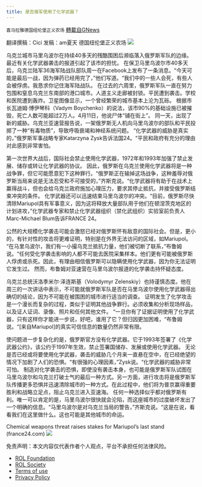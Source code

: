 ```yaml
---
title: 是否俄军使用了化学武器？
---
```

`喜马拉雅德国纽伦堡正义农场` [轉載自GNews](https://gnews.org/zh-hans/2366577/)

翻译撰稿：Cici
发稿：am夏天
德国纽伦堡正义农场
![](https://assets.gnews.org/wp-content/uploads/2022/04/Screenshot-2022-04-18-at-08.53.37-1.png)


乌克兰城市马里乌波尔在持续40多天的残酷围困后濒临落入俄罗斯军队的边缘。最近有关化学武器袭击的报道引起了该市的担忧。
在保卫马里乌波尔市40多天后，乌克兰陆军36海军陆战队部队周一在Facebook上发布了一条消息。“今天可能是最后一战，因为弹药已经用完了，”他们写道。“我们中的一些人会死，有些人会被俘虏。我恳求你记住海军陆战队。
在过去的六周里，俄罗斯军队一直在努力包围和窒息乌克兰东南部的港口城市。人道主义走廊被封锁。平民遭到袭击。学校和医院遭到轰炸。卫星图像显示，一个曾经繁荣的城市基本上沦为瓦砾。
根据市长瓦迪姆·博伊琴科（Vadym Boychenko）的说法，该市90%的基础设施已被摧毁，死亡人数可能超过2万人。4月11日，他说尸体“铺在街上”。
同一天，出现了新的威胁。乌克兰亚速营报告说，一架俄罗斯无人机向马里乌波尔的部队和平民投掷了一种“有毒物质”，导致呼吸衰竭和神经系统问题。
“化学武器的威胁是真实的，”俄罗斯军事战略专家Katarzyna Zysk告诉法国24。“平民和政府有充分的理由对此感到非常害怕。

第一次世界大战后，国际社会禁止使用化学武器，1972年和1993年加强了禁止发展、储存或转让化学武器的协议。
因此，俄罗斯在乌克兰使用化学武器将是一种战争罪，但它可能愿意犯下这种罪行。“俄罗斯正在输掉这场战争，这种羞辱对俄罗斯当局来说是无法忍受和不可接受的，”齐斯克说。“化学武器将有助于在战术上赢得战斗，但也会给乌克兰政府施加心理压力，要求其停止抵抗，并接受俄罗斯结束冲突的条件。
化学武器还可以迅速结束马里乌波尔的冲突。“目前，俄罗斯尽快清除Mariupol具有军事意义，因为这将释放大量部队用于他们在顿涅茨克地区的计划进攻，”化学武器专家和禁止化学武器组织（禁化武组织）实验室前负责人Marc-Michael Blum告诉FRANCE 24。

公然的大规模化学袭击可能会激怒已经对俄罗斯怀有敌意的国际社会。但是，更小的，有针对性的攻击将更难证明，特别是在外界无法访问的区域，如Mariupol。
“在马里乌波尔，我们有一小撮乌克兰抵抗力量，他们被切断了联系，”布鲁姆说。“任何受化学袭击影响的人都不可能去医院采集样本。他们更有可能被俄罗斯人俘虏或杀死。因此，有理由相信俄罗斯可以隐瞒使用化学武器，因为你无法证明它发生过。
然而，布鲁姆对亚速营在马里乌波尔报道的化学袭击持怀疑态度。

乌克兰总统沃洛季米尔·泽连斯基（Volodymyr Zelenskiy）也持谨慎态度。他在周三的一次讲话中表示，不可能就俄罗斯军队是否在马里乌波尔使用化学武器得出确切的结论，因为不可能在被围困的城市进行适当的调查。
证明发生了化学攻击是一个漫长而复杂的过程，类似于证明其他战争罪行。必须收集和分析现场样品，以及证人证词、录像、照片和任何其他文件。
“一旦你有了证据证明使用了化学武器，只有这样你才能进一步说，好吧，谁用了它？但归因更加困难，“布鲁姆说。“[来自Mariupol]的真实可信信息的数量仍然非常有限。

使问题进一步复杂化的是，俄罗斯官方没有化学武器。它于1993年签署了《化学武器公约》，该公约于1997年生效，禁止签署国储存、发展或使用化学武器。
无论是否已经或将要使用化学武器，袭击的威胁几个月来一直悬在空中，在已经绝望的情况下加剧了人们的恐惧。“有很强的心理因素，”Zysk说。“化学武器的威胁非常可怕。
制造对化学袭击的恐惧，即使没有袭击本身，也可能是俄罗斯军队试图在马里乌波尔和乌克兰打破士气的最后一种方式。另一方面，进行攻击将是俄罗斯军队传播更多恐惧并迅速清除城市的一种方式。在此过程中，他们将为普京赢得重要胜利和战略立足点，阻止乌克兰进入亚速海。
任何一种选择似乎都对俄罗斯有利。唯一可以肯定的是，马里乌波尔很快就会沦陷，而这座城市的过度破坏发出了一个明确的信息。“马里乌波尔是对乌克兰当局的警告，”齐斯克说。“这是在说，看看我们在这里做什么。这也可能是其他城市的命运。

Chemical weapons threat raises stakes for Mariupol’s last stand (france24.com)
![](https://assets.gnews.org/wp-content/uploads/2022/04/德农二维码.png)
 

免责声明：本文内容仅代表作者个人观点，平台不承担任何法律风险。

- [ROL Foundation](https://rolfoundation.org/)
- [ROL Society](https://rolsociety.org/)
- [Terms of use](https://gnews.org/terms-of-use-3/)
- [Privacy Policy](https://gnews.org/privacy-policy/)
